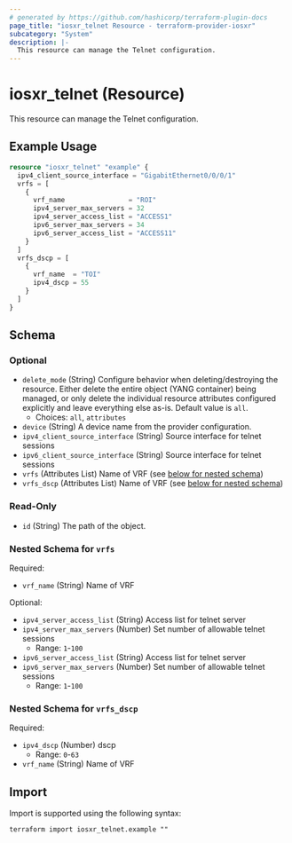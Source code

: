```yaml
---
# generated by https://github.com/hashicorp/terraform-plugin-docs
page_title: "iosxr_telnet Resource - terraform-provider-iosxr"
subcategory: "System"
description: |-
  This resource can manage the Telnet configuration.
---
```


# iosxr_telnet (Resource)

This resource can manage the Telnet configuration.

## Example Usage

```terraform
resource "iosxr_telnet" "example" {
  ipv4_client_source_interface = "GigabitEthernet0/0/0/1"
  vrfs = [
    {
      vrf_name                = "ROI"
      ipv4_server_max_servers = 32
      ipv4_server_access_list = "ACCESS1"
      ipv6_server_max_servers = 34
      ipv6_server_access_list = "ACCESS11"
    }
  ]
  vrfs_dscp = [
    {
      vrf_name  = "TOI"
      ipv4_dscp = 55
    }
  ]
}
```

<!-- schema generated by tfplugindocs -->
## Schema

### Optional

- `delete_mode` (String) Configure behavior when deleting/destroying the resource. Either delete the entire object (YANG container) being managed, or only delete the individual resource attributes configured explicitly and leave everything else as-is. Default value is `all`.
  - Choices: `all`, `attributes`
- `device` (String) A device name from the provider configuration.
- `ipv4_client_source_interface` (String) Source interface for telnet sessions
- `ipv6_client_source_interface` (String) Source interface for telnet sessions
- `vrfs` (Attributes List) Name of VRF (see [below for nested schema](#nestedatt--vrfs))
- `vrfs_dscp` (Attributes List) Name of VRF (see [below for nested schema](#nestedatt--vrfs_dscp))

### Read-Only

- `id` (String) The path of the object.

<a id="nestedatt--vrfs"></a>
### Nested Schema for `vrfs`

Required:

- `vrf_name` (String) Name of VRF

Optional:

- `ipv4_server_access_list` (String) Access list for telnet server
- `ipv4_server_max_servers` (Number) Set number of allowable telnet sessions
  - Range: `1`-`100`
- `ipv6_server_access_list` (String) Access list for telnet server
- `ipv6_server_max_servers` (Number) Set number of allowable telnet sessions
  - Range: `1`-`100`


<a id="nestedatt--vrfs_dscp"></a>
### Nested Schema for `vrfs_dscp`

Required:

- `ipv4_dscp` (Number) dscp
  - Range: `0`-`63`
- `vrf_name` (String) Name of VRF

## Import

Import is supported using the following syntax:

```shell
terraform import iosxr_telnet.example ""
```

